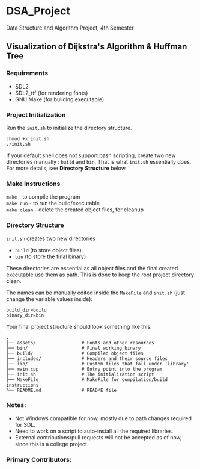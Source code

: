 # DSA_Project

Data Structure and Algorithm Project, 4th Semester

## Visualization of Dijkstra's Algorithm & Huffman Tree

### Requirements

- SDL2
- SDL2_ttf (for rendering fonts)
- GNU Make (for building executable)

### Project Initialization

Run the `init.sh` to initialize the directory structure.

```
chmod +x init.sh
./init.sh
```

If your default shell does not support bash scripting, create two
new directories manually : `build` and `bin`. That is what `init.sh`
essentially does. For more details, see **Directory Structure** below.

### Make Instructions

`make` - to compile the program\
`make run` - to run the build/executable\
`make clean` - delete the created object files, for cleanup

### Directory Structure

`init.sh` creates two new directories

- `build` (to store object files)
- `bin` (to store the final binary)

These directories are essential as all object files and the final
created executable use them as path. This is done to keep the root
project directory clean.

The names can be manually edited inside the `MakeFile` and
`init.sh` (just change the variable values inside):

```
build_dir=build
binary_dir=bin
```

Your final project structure should look something like this:

```
.
├── assets/                 # Fonts and other resources
├── bin/                    # Final working binary
├── build/                  # Compiled object files
├── includes/               # Headers and their source files
├── lib/                    # Custom files that fall under 'library'
├── main.cpp                # Entry point into the program
├── init.sh                 # The initialization script
├── MakeFile                # MakeFile for compilation/build instructions
└── README.md               # README file
```

### Notes:

- Not Windows compatible for now, mostly due to path changes required for SDL.
- Need to work on a script to auto-install all the required libraries.
- External contributions/pull requests will not be accepted as of
  now, since this is a college project.

### Primary Contributors:
